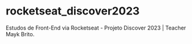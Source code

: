 # rocketseat_discover2023
Estudos de Front-End via Rocketseat - Projeto Discover 2023 | Teacher Mayk Brito.
